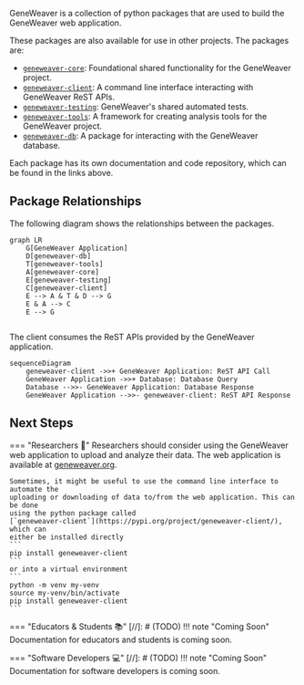 
GeneWeaver is a collection of python packages that are used to build the GeneWeaver web 
application. 

These packages are also available for use in other projects. The packages are:

- [`geneweaver-core`](https://pypi.org/project/geneweaver-core/): 
Foundational shared functionality for the GeneWeaver project.
- [`geneweaver-client`](https://pypi.org/project/geneweaver-client/): 
A command line interface interacting with GeneWeaver ReST APIs.
- [`geneweaver-testing`](https://pypi.org/project/geneweaver-testing/): 
GeneWeaver's shared automated tests.
- [`geneweaver-tools`](https://pypi.org/project/geneweaver-tools/):
A framework for creating analysis tools for the GeneWeaver project.
- [`geneweaver-db`](https://pypi.org/project/jax-geneweaver-db/): 
A package for interacting with the GeneWeaver database.

Each package has its own documentation and code repository, which can be found in the 
links above.

## Package Relationships

The following diagram shows the relationships between the packages.

```mermaid
graph LR
    G[GeneWeaver Application]
    D[geneweaver-db]
    T[geneweaver-tools]
    A[geneweaver-core]
    E[geneweaver-testing]
    C[geneweaver-client]
    E --> A & T & D --> G
    E & A --> C
    E --> G
    
```

The client consumes the ReST APIs provided by the GeneWeaver application. 
```mermaid
sequenceDiagram
    geneweaver-client ->>+ GeneWeaver Application: ReST API Call
    GeneWeaver Application ->>+ Database: Database Query
    Database -->>- GeneWeaver Application: Database Response
    GeneWeaver Application -->>- geneweaver-client: ReST API Response
```

## Next Steps
=== "Researchers 🔬"
    Researchers should consider using the GeneWeaver web application to upload and 
    analyze their data. The web application is available at 
    [geneweaver.org](https://geneweaver.org).

    Sometimes, it might be useful to use the command line interface to automate the
    uploading or downloading of data to/from the web application. This can be done
    using the python package called 
    [`geneweaver-client`](https://pypi.org/project/geneweaver-client/), which can
    either be installed directly
    ```
    pip install geneweaver-client
    ```
    or into a virtual environment
    ```
    python -m venv my-venv
    source my-venv/bin/activate
    pip install geneweaver-client
    ```
    
=== "Educators & Students 📚"
[//]: # (TODO)
    !!! note "Coming Soon"
        Documentation for educators and students is coming soon.

=== "Software Developers 💻"
[//]: # (TODO)
    !!! note "Coming Soon"
        Documentation for software developers is coming soon.
